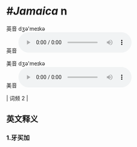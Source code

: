 # ***\#Jamaica*** n
英音 dʒə'meɪkə  
英音
<audio src="./media/Jamaica1.aac" controls="controls"></audio>

美音 dʒə'meɪkə  
美音
<audio src="./media/Jamaica2.aac" controls="controls"></audio>



| 词频 2 |  

英文释义
---
### 1.**牙买加**  


